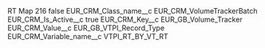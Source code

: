 <?xml version="1.0" encoding="UTF-8"?>
<CustomMetadata xmlns="http://soap.sforce.com/2006/04/metadata" xmlns:xsi="http://www.w3.org/2001/XMLSchema-instance" xmlns:xsd="http://www.w3.org/2001/XMLSchema">
    <label>RT Map 216</label>
    <protected>false</protected>
    <values>
        <field>EUR_CRM_Class_name__c</field>
        <value xsi:type="xsd:string">EUR_CRM_VolumeTrackerBatch</value>
    </values>
    <values>
        <field>EUR_CRM_Is_Active__c</field>
        <value xsi:type="xsd:boolean">true</value>
    </values>
    <values>
        <field>EUR_CRM_Key__c</field>
        <value xsi:type="xsd:string">EUR_GB_Volume_Tracker</value>
    </values>
    <values>
        <field>EUR_CRM_Value__c</field>
        <value xsi:type="xsd:string">EUR_GB_VTPI_Record_Type</value>
    </values>
    <values>
        <field>EUR_CRM_Variable_name__c</field>
        <value xsi:type="xsd:string">VTPI_RT_BY_VT_RT</value>
    </values>
</CustomMetadata>

